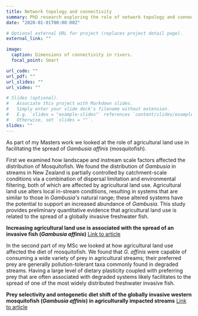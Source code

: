 ```yaml
---
title: Network topology and connectivity
summary: PhD research exploring the role of network topology and connectivity in shaping extinction risk and patterns of richness.
date: "2020-01-01T00:00:00Z"

# Optional external URL for project (replaces project detail page).
external_link: ""

image:
  caption: Dimensions of connectivity in rivers.
  focal_point: Smart

url_code: ""
url_pdf: ""
url_slides: ""
url_video: ""

# Slides (optional).
#   Associate this project with Markdown slides.
#   Simply enter your slide deck's filename without extension.
#   E.g. `slides = "example-slides"` references `content/slides/example-slides.md`.
#   Otherwise, set `slides = ""`.
slides: ""
---
```


As part of my Masters work we looked at the role of agricultural land use in facilitating the spread of *Gambusia affinis* (mosquitofish). 

First we examined how landscape and instream scale factors affected the distribution of Mosquitofish. We found the distribution of *Gambusia* in streams in New Zealand is partially controlled by catchment-scale conditions via a combination of dispersal limitation and environmental filtering, both of which are affected by agricultural land use. Agricultural land use alters local in-stream conditions, resulting in systems that are similar to those in *Gambusia's* natural range; these altered systems have the potential to support an increased abundance of *Gambusia*. This study provides preliminary quantitative evidence that agricultural land use is related to the spread of a globally invasive freshwater fish.

**Increasing agricultural land use is associated with the spread of an invasive fish (*Gambusia affinis*)** [Link to article](https://www.sciencedirect.com/science/article/abs/pii/S0048969717303492)

In the second part of my MSc we looked at how agricultural land use affected the diet of mosquitofish. We found that *G. affinis* were capable of consuming a wide variety of prey in agricultural streams; their preferred prey are generally pollution-tolerant taxa commonly found in degraded streams. Having a large level of dietary plasticity coupled with preferring prey that are often associated with degraded systems likely facilitates to the spread of one of the most widely distributed freshwater invasive fish.

**Prey selectivity and ontogenetic diet shift of the globally invasive western mosquitofish (*Gambusia affinis*) in agriculturally impacted streams** [Link to article](https://onlinelibrary.wiley.com/doi/abs/10.1111/eff.12395)